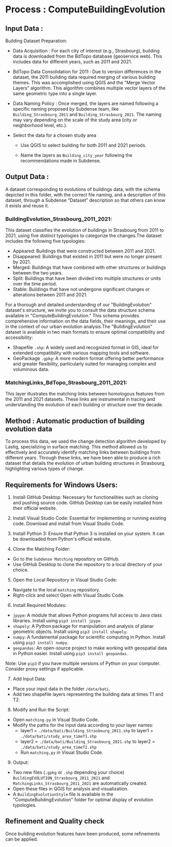 # Process : ComputeBuildingEvolution 

## Input Data :
Building Dataset Preparation:

* Data Acquisition : For each city of interest (e.g., Strasbourg), building data is downloaded from the BdTopo database (geoservice web). This includes data for different years, such as 2011 and 2021.

* BdTopo Data Consolidation for 2011 : Due to version differences in the dataset, the 2011 building data required merging of various building themes. This was accomplished using QGIS and the "Merge Vector Layers" algorithm. This algorithm combines multiple vector layers of the same geometric type into a single layer.

* Data Naming Policy : Once merged, the layers are named following a specific naming proposed by Subdense team, like `Building_Strasbourg_2011` and `Building_Strasbourg_2021`. The naming may vary depending on the scale of the study area (city or neighborhood level, etc.).

* Select the data for a chosen study area 

    - Use QGIS to select building for both 2011 and 2021 periods.  

    - Name the layers as `Building_city_year` following the recommendations made in Subdense.  


## Output Data :
A dataset corresponding to evolutions of buildings data, with the schema depicted in this folder, with the correct file naming, and a description of this dataset, through a Subdense “Dataset” description so that others can know it exists and reuse it.

### BuildingEvolution_Strasbourg_2011_2021:

This dataset classifies the evolution of buildings in Strasbourg from 2011 to 2021, using five distinct typologies to categorize the changes.The dataset includes the following five typologies:
- Appeared: Buildings that were constructed between 2011 and 2021.
- Disappeared: Buildings that existed in 2011 but were no longer present by 2021.
- Merged: Buildings that have combined with other structures or buildings between the two years.
- Split: Buildings that have been divided into multiple structures or units over the time period.
- Stable: Buildings that have not undergone significant changes or alterations between 2011 and 2021.

For a thorough and detailed understanding of our "BuildingEvolution" dataset's structure, we invite you to consult the data structure schema available in "ComputeBuildingEvolution." This schema provides comprehensive information on the data fields, their meanings, and their use in the context of our urban evolution analysis.The "BuildingEvolution" dataset is available in two main formats to ensure optimal compatibility and accessibility:

- Shapefile `.shp`: A widely used and recognized format in GIS, ideal for extended compatibility with various mapping tools and software.
- GeoPackage `.gpkg`: A more modern format offering better performance and greater flexibility, particularly suited for managing complex and voluminous data. 

### MatchingLinks_BdTopo_Strasbourg_2011_2021:

This layer illustrates the matching links between homologous features from the 2011 and 2021 datasets. These links are instrumental in tracing and understanding the evolution of each building or structure over the decade.


## Method : Automatic production of building evolution data
To process this data, we used the change detection algorithm developed by Lastig, specializing in surface matching. This method allowed us to effectively and accurately identify matching links between buildings from different years. Through these links, we have been able to produce a rich dataset that details the evolution of urban building structures in Strasbourg, highlighting various types of change.

## Requirements for Windows Users:

1. Install GitHub Desktop: Necessary for functionalities such as cloning and pushing source code. GitHub Desktop can be easily installed from their official website.

2. Install Visual Studio Code: Essential for implementing or running existing code. Download and install from Visual Studio Code.

3. Install Python 3: Ensure that Python 3 is installed on your system. It can be downloaded from Python's official website.

4. Clone the Matching Folder:

- Go to the `Subdense Matching` repository on GitHub.
- Use GitHub Desktop to clone the repository to a local directory of your choice.

5. Open the Local Repository in Visual Studio Code:

- Navigate to the local `matching` repository.
- Right-click and select Open with Visual Studio Code.

6. Install Required Modules:

- `jpype`: A module that allows Python programs full access to Java class libraries. Install using `pip3 install jpype`.
- `shapely`: A Python package for manipulation and analysis of planar geometric objects. Install using `pip3 install shapely`.
- `numpy`: A fundamental package for scientific computing in Python. Install using `pip3 install numpy`.
- `geopandas`: An open-source project to make working with geospatial data in Python easier. Install using `pip3 install geopandas`.

 Note: Use `pip3` if you have multiple versions of Python on your computer. Consider proxy settings if applicable.

7. Add Input Data:

- Place your input data in the folder `/data/bati`.
- Add two shapefile layers representing the building data at times T1 and T2.

8. Modify and Run the Script:

- Open `matching.py` in Visual Studio Code.
- Modify the paths for the input data according to your layer names:
  - layer1 = `./data/bati/Building_Strasbourg_2011.shp` to layer1 = `./data/bati/study_area_timeT1.shp`
  - layer2 = `./data/bati/Building_Strasbourg_2021.shp` to layer2 = `./data/bati/study_area_timeT2.shp`
  - Run `matching.py` in Visual Studio Code.

9. Output:

- Two new files (`.gpkg` or `.shp` depending your choice) `BuildingEVOLUTION_Strasbourg_2011_2021` and `MatchingLinks_Strasbourg_2011_2021` are automatically created.
- Open these files in QGIS for analysis and visualization.
- A `BuildingEvolutionStyle` file is available in the "ComputeBuildingEvolution" folder for optimal display of evolution typologies.


## Refinement and Quality check 
Once building evolution features have been produced, some refinements can be applied.  
